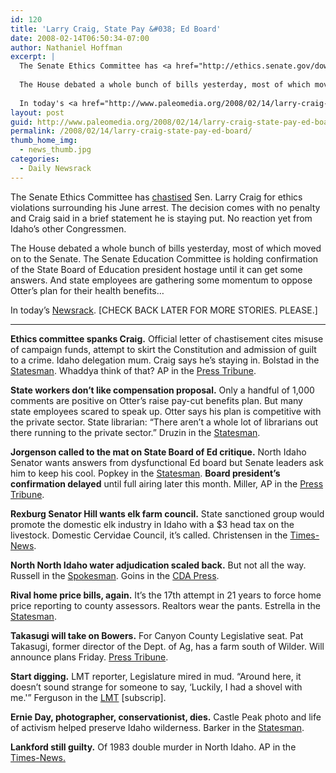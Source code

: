 ```yaml
---
id: 120
title: 'Larry Craig, State Pay &#038; Ed Board'
date: 2008-02-14T06:50:34-07:00
author: Nathaniel Hoffman
excerpt: |
  The Senate Ethics Committee has <a href="http://ethics.senate.gov/downloads/pdffiles/craig.pdf">chastised</a> Sen. Larry Craig for ethics violations surrounding his June arrest. The decision comes with no penalty and Craig said in a brief statement he is staying put. No reaction yet from Idaho's other Congressmen.
  
  The House debated a whole bunch of bills yesterday, most of which moved on to the Senate. The Senate Education Committee is holding confirmation of the State Board of Education president hostage until it can get some answers. And state employees are gathering some momentum to oppose Otter's plan for their health benefits...
  
  In today's <a href="http://www.paleomedia.org/2008/02/14/larry-craig-state-pay-ed-board/">Newsrack</a>. [CHECK BACK LATER FOR MORE STORIES. PLEASE.]
layout: post
guid: http://www.paleomedia.org/2008/02/14/larry-craig-state-pay-ed-board/
permalink: /2008/02/14/larry-craig-state-pay-ed-board/
thumb_home_img:
  - news_thumb.jpg
categories:
  - Daily Newsrack
---
```

The Senate Ethics Committee has [chastised](http://ethics.senate.gov/downloads/pdffiles/craig.pdf) Sen. Larry Craig for ethics violations surrounding his June arrest. The decision comes with no penalty and Craig said in a brief statement he is staying put. No reaction yet from Idaho&#8217;s other Congressmen.

The House debated a whole bunch of bills yesterday, most of which moved on to the Senate. The Senate Education Committee is holding confirmation of the State Board of Education president hostage until it can get some answers. And state employees are gathering some momentum to oppose Otter&#8217;s plan for their health benefits&#8230;

In today&#8217;s [Newsrack](http://www.paleomedia.org/2008/02/14/larry-craig-state-pay-ed-board/). [CHECK BACK LATER FOR MORE STORIES. PLEASE.]

* * *

**Ethics committee spanks Craig.** Official letter of chastisement cites misuse of campaign funds, attempt to skirt the Constitution and admission of guilt to a crime. Idaho delegation mum. Craig says he&#8217;s staying in. Bolstad in the [Statesman](http://www.idahostatesman.com/273/story/295158.html). Whaddya think of that? AP in the [Press Tribune](http://www.idahopress.com/?id=3808).

**State workers don&#8217;t like compensation proposal.** Only a handful of 1,000 comments are positive on Otter&#8217;s raise pay-cut benefits plan. But many state employees scared to speak up. Otter says his plan is competitive with the private sector. State librarian: &#8220;There aren&#8217;t a whole lot of librarians out there running to the private sector.&#8221; Druzin in the [Statesman](http://www.idahostatesman.com/newsupdates/story/295179.html).

**Jorgenson called to the mat on State Board of Ed critique.** North Idaho Senator wants answers from dysfunctional Ed board but Senate leaders ask him to keep his cool. Popkey in the [Statesman](http://www.idahostatesman.com/idahopolitics/story/295177.html). **Board president&#8217;s confirmation delayed** until full airing later this month. Miller, AP in the [Press Tribune](http://hosted.ap.org/dynamic/stories/I/ID_XGR_ED_BOARD_FIASCO_IDOL-?SITE=IDNCP&SECTION=HOME&TEMPLATE=DEFAULT).

**Rexburg Senator Hill wants elk farm council.** State sanctioned group would promote the domestic elk industry in Idaho with a $3 head tax on the livestock. Domestic Cervidae Council, it&#8217;s called. Christensen in the [Times-News](http://www.magicvalley.com/articles/2008/02/14/news/local_state/130815.txt). 

**North North Idaho water adjudication scaled back.** But not all the way. Russell in the [Spokesman](http://www.spokesmanreview.com/idaho/topstory.asp?ID=231839). Goins in the [CDA Press](http://www.cdapress.com/articles/2008/02/14/news/news04.txt).

**Rival home price bills, again.** It&#8217;s the 17th attempt in 21 years to force home price reporting to county assessors. Realtors wear the pants. Estrella in the [Statesman](http://www.idahostatesman.com/idahopolitics/story/294816.html).

**Takasugi will take on Bowers.** For Canyon County Legislative seat. Pat Takasugi, former director of the Dept. of Ag, has a farm south of Wilder. Will announce plans Friday. [Press Tribune](http://www.idahopress.com/?id=3810). 

**Start digging.** LMT reporter, Legislature mired in mud. &#8220;Around here, it doesn&#8217;t sound strange for someone to say, &#8216;Luckily, I had a shovel with me.'&#8221; Ferguson in the [LMT](http://www.lmtribune.com/story/northwest/14858/) [subscrip].

**Ernie Day, photographer, conservationist, dies.** Castle Peak photo and life of activism helped preserve Idaho wilderness. Barker in the [Statesman](http://www.idahostatesman.com/newsupdates/story/295162.html).

**Lankford still guilty.** Of 1983 double murder in North Idaho. AP in the [Times-News.](http://www.magicvalley.com/articles/2008/02/14/ap-state-id/d8upqlpo2.txt)